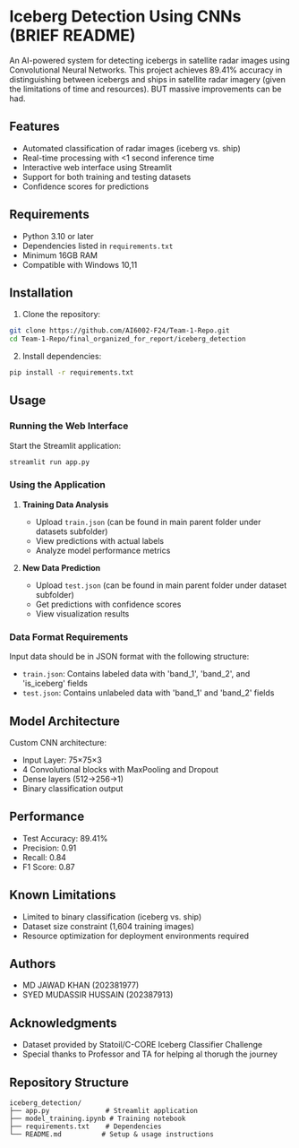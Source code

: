 # Iceberg Detection Using CNNs (BRIEF README)

An AI-powered system for detecting icebergs in satellite radar images using Convolutional Neural Networks. This project achieves 89.41% accuracy in distinguishing between icebergs and ships in satellite radar imagery (given the limitations of time and resources).
BUT massive improvements can be had.
## Features

- Automated classification of radar images (iceberg vs. ship)
- Real-time processing with <1 second inference time
- Interactive web interface using Streamlit
- Support for both training and testing datasets
- Confidence scores for predictions

## Requirements

- Python 3.10 or later
- Dependencies listed in `requirements.txt`
- Minimum 16GB RAM
- Compatible with Windows 10,11

## Installation

1. Clone the repository:
```bash
git clone https://github.com/AI6002-F24/Team-1-Repo.git
cd Team-1-Repo/final_organized_for_report/iceberg_detection
```

2. Install dependencies:
```bash
pip install -r requirements.txt
```

## Usage

### Running the Web Interface

Start the Streamlit application:
```bash
streamlit run app.py
```

### Using the Application

1. **Training Data Analysis**
   - Upload `train.json` (can be found in main parent folder under datasets subfolder)
   - View predictions with actual labels
   - Analyze model performance metrics

2. **New Data Prediction**
   - Upload `test.json` (can be found in main parent folder under dataset subfolder)
   - Get predictions with confidence scores
   - View visualization results

### Data Format Requirements

Input data should be in JSON format with the following structure:
- `train.json`: Contains labeled data with 'band_1', 'band_2', and 'is_iceberg' fields
- `test.json`: Contains unlabeled data with 'band_1' and 'band_2' fields

## Model Architecture

Custom CNN architecture:
- Input Layer: 75×75×3
- 4 Convolutional blocks with MaxPooling and Dropout
- Dense layers (512→256→1)
- Binary classification output

## Performance

- Test Accuracy: 89.41%
- Precision: 0.91
- Recall: 0.84
- F1 Score: 0.87

## Known Limitations

- Limited to binary classification (iceberg vs. ship)
- Dataset size constraint (1,604 training images)
- Resource optimization for deployment environments required

## Authors

- MD JAWAD KHAN (202381977)
- SYED MUDASSIR HUSSAIN (202387913)

## Acknowledgments

- Dataset provided by Statoil/C-CORE Iceberg Classifier Challenge
- Special thanks to Professor and TA for helping al thorugh the journey

## Repository Structure

```
iceberg_detection/
├── app.py              # Streamlit application
├── model_training.ipynb # Training notebook
├── requirements.txt    # Dependencies
└── README.md          # Setup & usage instructions
```
